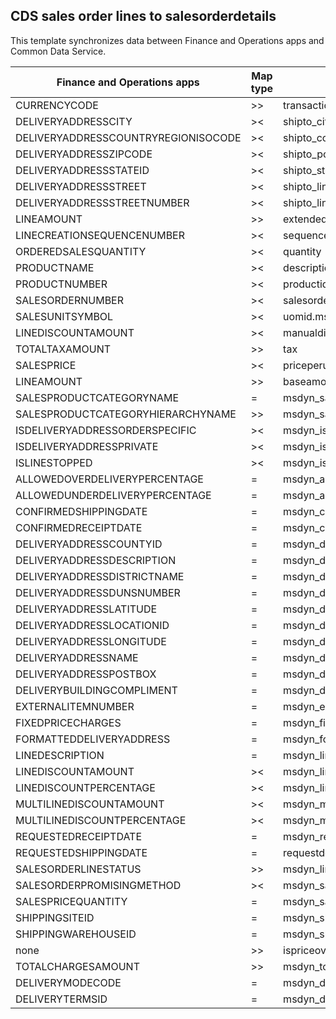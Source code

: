 ## CDS sales order lines to salesorderdetails

This template synchronizes data between Finance and Operations apps and Common Data Service.

Finance and Operations apps | Map type | model-driven apps in Dynamics 365 | Default value
---|---|---|---
CURRENCYCODE | >> | transactioncurrencyid.isocurrencycode | 
DELIVERYADDRESSCITY | >< | shipto_city | 
DELIVERYADDRESSCOUNTRYREGIONISOCODE | >< | shipto_country | 
DELIVERYADDRESSZIPCODE | >< | shipto_postalcode | 
DELIVERYADDRESSSTATEID | >< | shipto_stateorprovince | 
DELIVERYADDRESSSTREET | >< | shipto_line1 | 
DELIVERYADDRESSSTREETNUMBER | >< | shipto_line2 | 
LINEAMOUNT | >> | extendedamount | 
LINECREATIONSEQUENCENUMBER | >< | sequencenumber | 
ORDEREDSALESQUANTITY | >< | quantity | 
PRODUCTNAME | >< | description | 
PRODUCTNUMBER | >< | productid.msdyn_productnumber | 
SALESORDERNUMBER | >< | salesorderid.msdyn_salesordernumber | 
SALESUNITSYMBOL | >< | uomid.msdyn_symbol | 
LINEDISCOUNTAMOUNT | >< | manualdiscountamount | 
TOTALTAXAMOUNT | >> | tax | 
SALESPRICE | >< | priceperunit | 
LINEAMOUNT | >> | baseamount | 
SALESPRODUCTCATEGORYNAME | = | msdyn_salesproductcategory.msdyn_name | 
SALESPRODUCTCATEGORYHIERARCHYNAME | >> | msdyn_salesproductcategory.msdyn_hierarchy.msdyn_name | 
ISDELIVERYADDRESSORDERSPECIFIC | >< | msdyn_isdeliveryaddressspecific | 
ISDELIVERYADDRESSPRIVATE | >< | msdyn_isdeliveryaddressprivate | 
ISLINESTOPPED | >< | msdyn_islinestopped | 
ALLOWEDOVERDELIVERYPERCENTAGE | = | msdyn_allowedoverdeliverypercentage | 
ALLOWEDUNDERDELIVERYPERCENTAGE | = | msdyn_allowedunderdeliverypercentage | 
CONFIRMEDSHIPPINGDATE | = | msdyn_confirmedshippingdate | 
CONFIRMEDRECEIPTDATE | = | msdyn_confirmedreceiptdate | 
DELIVERYADDRESSCOUNTYID | = | msdyn_deliveryaddresscountyid | 
DELIVERYADDRESSDESCRIPTION | = | msdyn_deliveryaddressdescription | 
DELIVERYADDRESSDISTRICTNAME | = | msdyn_deliveryaddressdistrictname | 
DELIVERYADDRESSDUNSNUMBER | = | msdyn_deliveryaddressdunsnumber | 
DELIVERYADDRESSLATITUDE | = | msdyn_deliveryaddresslatitude | 
DELIVERYADDRESSLOCATIONID | = | msdyn_deliveryaddresslocationid | 
DELIVERYADDRESSLONGITUDE | = | msdyn_deliveryaddresslongitude | 
DELIVERYADDRESSNAME | = | msdyn_deliveryaddressname | 
DELIVERYADDRESSPOSTBOX | = | msdyn_deliveryaddresspostbox | 
DELIVERYBUILDINGCOMPLIMENT | = | msdyn_deliverybuildingcompliment | 
EXTERNALITEMNUMBER | = | msdyn_externalitemnumber | 
FIXEDPRICECHARGES | = | msdyn_fixedpricecharges | 
FORMATTEDDELIVERYADDRESS | = | msdyn_formatteddeliveryaddress | 
LINEDESCRIPTION | = | msdyn_linedescription | 
LINEDISCOUNTAMOUNT | >< | msdyn_linediscountamount | 
LINEDISCOUNTPERCENTAGE | >< | msdyn_linediscountpercentage | 
MULTILINEDISCOUNTAMOUNT | >< | msdyn_multilinediscountamount | 
MULTILINEDISCOUNTPERCENTAGE | >< | msdyn_multilinediscountpercentage | 
REQUESTEDRECEIPTDATE | = | msdyn_requestedreceiptdate | 
REQUESTEDSHIPPINGDATE | = | requestdeliveryby | 
SALESORDERLINESTATUS | >> | msdyn_linestatus | 
SALESORDERPROMISINGMETHOD | >< | msdyn_salesorderpromisingmethod | 
SALESPRICEQUANTITY | = | msdyn_salespricequantity | 
SHIPPINGSITEID | = | msdyn_shippingsite.msdyn_siteid | 
SHIPPINGWAREHOUSEID | = | msdyn_shippingwarehouse.msdyn_warehouseidentifier | 
none | >> | ispriceoverridden | true
TOTALCHARGESAMOUNT | >> | msdyn_totalchargesamount | 
DELIVERYMODECODE | = | msdyn_deliverymode.msdyn_name | 
DELIVERYTERMSID | = | msdyn_deliveryterms.msdyn_termscode | 

